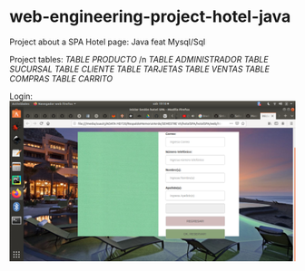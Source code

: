 # web-engineering-project-hotel-java

Project about a SPA Hotel page: Java feat Mysql/Sql

Project tables: 
  *TABLE PRODUCTO* /n
  *TABLE ADMINISTRADOR*
  *TABLE SUCURSAL*
  *TABLE CLIENTE*
  *TABLE TARJETAS*
  *TABLE VENTAS*
  *TABLE COMPRAS*
  *TABLE CARRITO*
  
  Login: 
 ![Login interface](https://github.com/ssaulrj/web-engineering-project-hotel-java/blob/master/web/login0.png)
